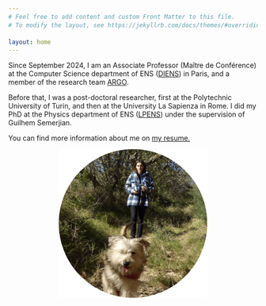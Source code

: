 ```yaml
---
# Feel free to add content and custom Front Matter to this file.
# To modify the layout, see https://jekyllrb.com/docs/themes/#overriding-theme-defaults

layout: home
---
```


Since September 2024, I am an Associate Professor (Maître de Conférence) at the Computer Science department of ENS ([DIENS](https://www.di.ens.fr/)) in Paris, and a member of the research team [ARGO](https://www.di.ens.fr/argo/).

Before that, I was a post-doctoral researcher, first at the Polytechnic University of Turin, and then at the University La Sapienza in Rome. I did my PhD at the Physics department of ENS ([LPENS](https://www.lpens.ens.psl.eu/)) under the supervision of Guilhem Semerjian.

You can find more information about me on <a href="https://louisebudzynski.github.io/docs/CV.pdf" target="_blank">my resume.</a>  

<img src="docs/assets/cropped_photo.png" width="300" height="300" class="center"/>

<footer class="custom-footer">
  <p><span style="font-weight: 310;">  </span></p>
</footer>
<style>
  .center {
    display: block;
    margin-left: auto;
    margin-right: auto;
  }

  footer:not(.custom-footer) {
    display: none;
  }
</style>
